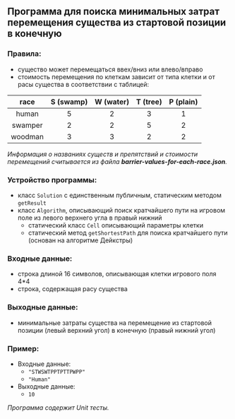 ## Программа для поиска минимальных затрат перемещения существа из стартовой позиции в конечную

### Правила:
* существо может перемещаться ввех/вниз или влево/вправо
* стоимость перемещения по клеткам зависит от типа клетки и от расы существа в соответствии с таблицей:

|   race   | S (swamp) | W (water) | T (tree) | P (plain) |
|:--------:|:---------:|:---------:|:--------:| :-----: |
|  human   |     5     |     2     |    3     |  1 |
| swamper  |     2     |     2     |    5     |  2 |
| woodman  |     3     |     3     |    2     |  2 |
*Информация о названиях существ и препятствий и стоимости перемещений считывается из файла **barrier-values-for-each-race.json**.*

### Устройство программы:
* класс `Solution` с единственным публичным, статическим методом `getResult`
* класс `Algorithm`, описывающий поиск кратчайшего пути на игровом поле из левого верхнего угла в правый нижний
  * статический класс `Cell` описывающий параметры клетки
  * статический метод `getShortestPath` для поиска кратчайшего пути (основан на алгоритме Дейкстры)

### Входные данные:
* строка длиной 16 символов, описывающая клетки игрового поля 4*4
* строка, содержащая расу существа

### Выходные данные:
* минимальные затраты существа на перемещение из стартовой позиции (левый верхний угол) в конечную (правый нижний угол)

### Пример:
* Входные данные: 
    * `"STWSWTPPTPTTPWPP"`
    * `"Human"`
* Выходные данные:
    * `10`

*Программа содержит Unit тесты.*
